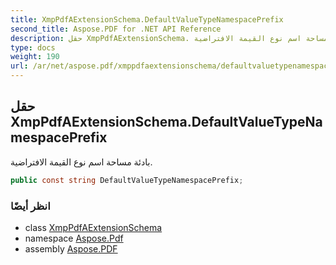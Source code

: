 ```yaml
---
title: XmpPdfAExtensionSchema.DefaultValueTypeNamespacePrefix
second_title: Aspose.PDF for .NET API Reference
description: حقل XmpPdfAExtensionSchema. بادئة مساحة اسم نوع القيمة الافتراضية
type: docs
weight: 190
url: /ar/net/aspose.pdf/xmppdfaextensionschema/defaultvaluetypenamespaceprefix/
---
```

## حقل XmpPdfAExtensionSchema.DefaultValueTypeNamespacePrefix

بادئة مساحة اسم نوع القيمة الافتراضية.

```csharp
public const string DefaultValueTypeNamespacePrefix;
```

### انظر أيضًا

* class [XmpPdfAExtensionSchema](../)
* namespace [Aspose.Pdf](../../../aspose.pdf/)
* assembly [Aspose.PDF](../../../)